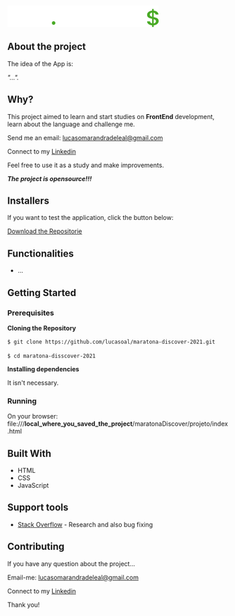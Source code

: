 <img src="assets/logo.svg" >

## About the project

The idea of the App is:

_"..."._

## Why?

This project aimed to learn and start studies on **FrontEnd** development, learn about the language and challenge me.

Send me an email: lucasomarandradeleal@gmail.com

Connect to my [Linkedin](https://linkedin.com/in/lucasleall)

Feel free to use it as a study and make improvements.

***The project is opensource!!!***

## Installers

If you want to test the application, click the button below:

[Download the Repositorie](https://github.com/lucaslealll/curso-maratona-discover-2021/archive/refs/heads/master.zip)


## Functionalities

- ...

       
## Getting Started

### Prerequisites


**Cloning the Repository**

```
$ git clone https://github.com/lucasoal/maratona-discover-2021.git

$ cd maratona-disscover-2021
```

**Installing dependencies**

It isn't necessary.

### Running

On your browser:
file:///**local_where_you_saved_the_project**/maratonaDiscover/projeto/index.html

## Built With

- HTML
- CSS
- JavaScript

## Support tools

- [Stack Overflow](https://stackoverflow.com/) - Research and also bug fixing

## Contributing

If you have any question about the project...

Email-me: lucasomarandradeleal@gmail.com

Connect to my [Linkedin](https://linkedin.com/in/lucasomarandradeleal)

Thank you!
